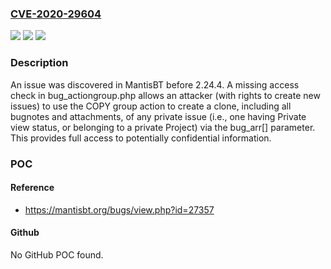 ### [CVE-2020-29604](https://cve.mitre.org/cgi-bin/cvename.cgi?name=CVE-2020-29604)
![](https://img.shields.io/static/v1?label=Product&message=n%2Fa&color=blue)
![](https://img.shields.io/static/v1?label=Version&message=n%2Fa&color=blue)
![](https://img.shields.io/static/v1?label=Vulnerability&message=n%2Fa&color=brighgreen)

### Description

An issue was discovered in MantisBT before 2.24.4. A missing access check in bug_actiongroup.php allows an attacker (with rights to create new issues) to use the COPY group action to create a clone, including all bugnotes and attachments, of any private issue (i.e., one having Private view status, or belonging to a private Project) via the bug_arr[] parameter. This provides full access to potentially confidential information.

### POC

#### Reference
- https://mantisbt.org/bugs/view.php?id=27357

#### Github
No GitHub POC found.


